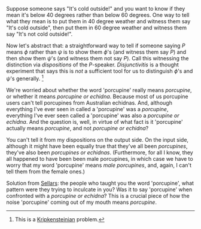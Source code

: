 Suppose someone says "It's cold outside!" and you want to know if they mean it's 
below 40 degrees rather than below 60 degrees. One way to tell what they mean is 
to put them in 40 degree weather and witness them say "It's cold outside", then 
put them in 60 degree weather and witness them say "It's not cold outside!".

Now let's abstract that: a straightforward way to tell if someone saying $P$ 
means $\phi$ rather than $\psi$ is to show them $\phi$'s 
(and witness them say $P$) and then show them 
$\psi$'s (and witness them not say $P$). Call this witnessing the distinction 
via *dispositions* of the $P$-speaker. *Disjunctivitis* is a thought experiment 
that says this is *not* a sufficient tool for us to distinguish $\phi$'s and 
$\psi$'s generally. [^1] 

[^1]: This is a [Kripkensteinian](/docs/phil/people/kripke/works/kripkenstein/index.qmd) problem.

We're worried about whether the word 'porcupine' really means *porcupine*, or 
whether it means *porcupine or echidna*. Because most of us porcupine users 
can't tell porcupines from Australian echidnas. And, although everything I've 
ever seen in called a 'porcupine' was a *porcupine*, everything I've ever seen 
called a 'porcupine' was also a *porcupine or echidna*. And the question is, 
well, in virtue of what fact is it 'porcupine' actually means *porcupine*, 
and not *porcupine or echidna*?

You can't tell it from my dispositions on the output side. On the input 
side, although it might have been equally true that they've all been *porcupines*, they've also been *porcupines or echidnas*. (Furthermore, for 
all I know, they all happened to have been been male porcupines, in which 
case we have to worry that my word 'porcupine' means *male porcupines*, and, again, I can't tell them from the female ones.)

Solution from [Sellars](/docs/phil/people/sellars/index.qmd): the people who 
taught you the word 'porcupine', what 
pattern were they trying to inculcate in you? Was it to say 'porcupine' when 
confronted with a *porcupine or echidna*? This is a crucial piece of how the 
noise 'porcupine' coming out of my mouth means *porcupine*.
